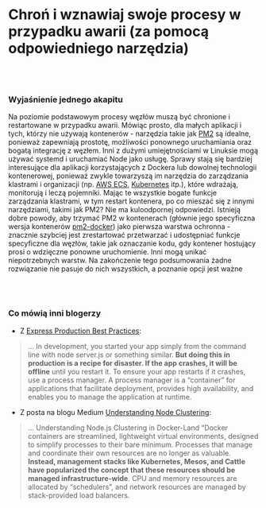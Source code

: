 # Chroń i wznawiaj swoje procesy w przypadku awarii (za pomocą odpowiedniego narzędzia)

<br/><br/>

### Wyjaśnienie jednego akapitu

Na poziomie podstawowym procesy węzłów muszą być chronione i restartowane w przypadku awarii. Mówiąc prosto, dla małych aplikacji i tych, którzy nie używają kontenerów - narzędzia takie jak [PM2](https://www.npmjs.com/package/pm2-docker) są idealne, ponieważ zapewniają prostotę, możliwości ponownego uruchamiania oraz bogatą integrację z węzłem. Inni z dużymi umiejętnościami w Linuksie mogą używać systemd i uruchamiać Node jako usługę. Sprawy stają się bardziej interesujące dla aplikacji korzystających z Dockera lub dowolnej technologii kontenerowej, ponieważ zwykle towarzyszą im narzędzia do zarządzania klastrami i organizacji (np. [AWS ECS](http://docs.aws.amazon.com/AmazonECS/latest/developerguide/Welcome.html), [Kubernetes](https://kubernetes.io/) itp.), które wdrażają, monitorują i leczą pojemniki. Mając te wszystkie bogate funkcje zarządzania klastrami, w tym restart kontenera, po co mieszać się z innymi narzędziami, takimi jak PM2? Nie ma kuloodpornej odpowiedzi. Istnieją dobre powody, aby trzymać PM2 w kontenerach (głównie jego specyficzna wersja kontenerów [pm2-docker](https://www.npmjs.com/package/pm2-docker)) jako pierwsza warstwa ochronna - znacznie szybciej jest zrestartować przetwarzać i udostępniać funkcje specyficzne dla węzłów, takie jak oznaczanie kodu, gdy kontener hostujący prosi o wdzięczne ponowne uruchomienie. Inni mogą unikać niepotrzebnych warstw. Na zakończenie tego podsumowania żadne rozwiązanie nie pasuje do nich wszystkich, a poznanie opcji jest ważne

<br/><br/>

### Co mówią inni blogerzy

* Z [Express Production Best Practices](https://expressjs.com/en/advanced/best-practice-performance.html):
> ... In development, you started your app simply from the command line with node server.js or something similar. **But doing this in production is a recipe for disaster. If the app crashes, it will be offline** until you restart it. To ensure your app restarts if it crashes, use a process manager. A process manager is a “container” for applications that facilitate deployment, provides high availability, and enables you to manage the application at runtime.

* Z posta na blogu Medium [Understanding Node Clustering](https://medium.com/@CodeAndBiscuits/understanding-nodejs-clustering-in-docker-land-64ce2306afef#.cssigr5z3):
> ... Understanding Node.js Clustering in Docker-Land “Docker containers are streamlined, lightweight virtual environments, designed to simplify processes to their bare minimum. Processes that manage and coordinate their own resources are no longer as valuable. **Instead, management stacks like Kubernetes, Mesos, and Cattle have popularized the concept that these resources should be managed infrastructure-wide**. CPU and memory resources are allocated by “schedulers”, and network resources are managed by stack-provided load balancers.
